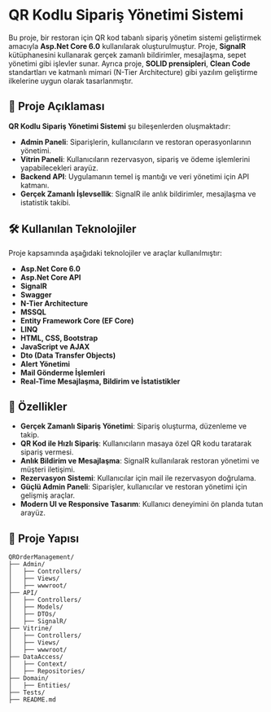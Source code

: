 # QR Kodlu Sipariş Yönetimi Sistemi  

Bu proje, bir restoran için QR kod tabanlı sipariş yönetim sistemi geliştirmek amacıyla **Asp.Net Core 6.0** kullanılarak oluşturulmuştur. Proje, **SignalR** kütüphanesini kullanarak gerçek zamanlı bildirimler, mesajlaşma, sepet yönetimi gibi işlevler sunar. Ayrıca proje, **SOLID prensipleri**, **Clean Code** standartları ve katmanlı mimari (N-Tier Architecture) gibi yazılım geliştirme ilkelerine uygun olarak tasarlanmıştır.

## 📜 Proje Açıklaması  

**QR Kodlu Sipariş Yönetimi Sistemi** şu bileşenlerden oluşmaktadır:  
- **Admin Paneli**: Siparişlerin, kullanıcıların ve restoran operasyonlarının yönetimi.  
- **Vitrin Paneli**: Kullanıcıların rezervasyon, sipariş ve ödeme işlemlerini yapabilecekleri arayüz.  
- **Backend API**: Uygulamanın temel iş mantığı ve veri yönetimi için API katmanı.  
- **Gerçek Zamanlı İşlevsellik**: SignalR ile anlık bildirimler, mesajlaşma ve istatistik takibi.  

## 🛠️ Kullanılan Teknolojiler  

Proje kapsamında aşağıdaki teknolojiler ve araçlar kullanılmıştır:  

- **Asp.Net Core 6.0**  
- **Asp.Net Core API**  
- **SignalR**  
- **Swagger**  
- **N-Tier Architecture**  
- **MSSQL**  
- **Entity Framework Core (EF Core)**  
- **LINQ**  
- **HTML, CSS, Bootstrap**  
- **JavaScript ve AJAX**  
- **Dto (Data Transfer Objects)**  
- **Alert Yönetimi**  
- **Mail Gönderme İşlemleri**  
- **Real-Time Mesajlaşma, Bildirim ve İstatistikler**  

## 🚀 Özellikler  

- **Gerçek Zamanlı Sipariş Yönetimi**: Sipariş oluşturma, düzenleme ve takip.  
- **QR Kod ile Hızlı Sipariş**: Kullanıcıların masaya özel QR kodu taratarak sipariş vermesi.  
- **Anlık Bildirim ve Mesajlaşma**: SignalR kullanılarak restoran yönetimi ve müşteri iletişimi.  
- **Rezervasyon Sistemi**: Kullanıcılar için mail ile rezervasyon doğrulama.  
- **Güçlü Admin Paneli**: Siparişler, kullanıcılar ve restoran yönetimi için gelişmiş araçlar.  
- **Modern UI ve Responsive Tasarım**: Kullanıcı deneyimini ön planda tutan arayüz.  

## 📂 Proje Yapısı  

```plaintext
QROrderManagement/
├── Admin/
│   ├── Controllers/
│   ├── Views/
│   ├── wwwroot/
├── API/
│   ├── Controllers/
│   ├── Models/
│   ├── DTOs/
│   ├── SignalR/
├── Vitrine/
│   ├── Controllers/
│   ├── Views/
│   ├── wwwroot/
├── DataAccess/
│   ├── Context/
│   ├── Repositories/
├── Domain/
│   ├── Entities/
├── Tests/
├── README.md
